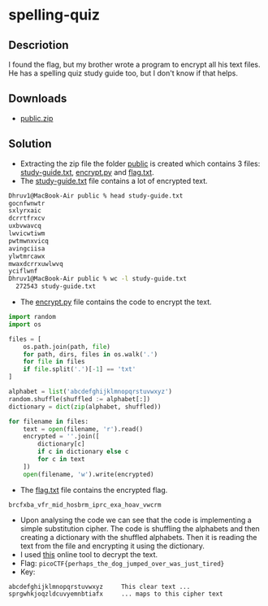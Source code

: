 # spelling-quiz
## Descriotion
I found the flag, but my brother wrote a program to encrypt all his text files. He has a spelling quiz study guide too, but I don't know if that helps.
## Downloads
- [public.zip](./public.zip)
## Solution
- Extracting the zip file the folder [public](./public) is created which contains 3 files: [study-guide.txt](./public/study-guide.txt), [encrypt.py](./public/encrypt.py) and [flag.txt](./public/flag.txt).
- The [study-guide.txt](./public/study-guide.txt) file contains a lot of encrypted text.
```bash
Dhruv1@MacBook-Air public % head study-guide.txt
gocnfwnwtr
sxlyrxaic
dcrrtfrxcv
uxbvwavcq
lwvicwtiwm
pwtmwnxvicq
avingciisa
ylwtmrcawx
mwaxdcrrxuwlwvq
yciflwnf
Dhruv1@MacBook-Air public % wc -l study-guide.txt 
  272543 study-guide.txt
```
- The [encrypt.py](./public/encrypt.py) file contains the code to encrypt the text.
```python
import random
import os

files = [
    os.path.join(path, file)
    for path, dirs, files in os.walk('.')
    for file in files
    if file.split('.')[-1] == 'txt'
]

alphabet = list('abcdefghijklmnopqrstuvwxyz')
random.shuffle(shuffled := alphabet[:])
dictionary = dict(zip(alphabet, shuffled))

for filename in files:
    text = open(filename, 'r').read()
    encrypted = ''.join([
        dictionary[c]
        if c in dictionary else c
        for c in text
    ])
    open(filename, 'w').write(encrypted)
```
- The [flag.txt](./public/flag.txt) file contains the encrypted flag.
```plaintext
brcfxba_vfr_mid_hosbrm_iprc_exa_hoav_vwcrm
```
- Upon analysing the code we can see that the code is implementing a simple substitution cipher. The code is shuffling the alphabets and then creating a dictionary with the shuffled alphabets. Then it is reading the text from the file and encrypting it using the dictionary.
- I used [this](https://www.guballa.de/substitution-solver) online tool to decrypt the text.
- Flag: `picoCTF{perhaps_the_dog_jumped_over_was_just_tired}`
- Key: 
```
abcdefghijklmnopqrstuvwxyz     This clear text ...
sprgwhkjoqzldcuvyemnbtiafx     ... maps to this cipher text
```